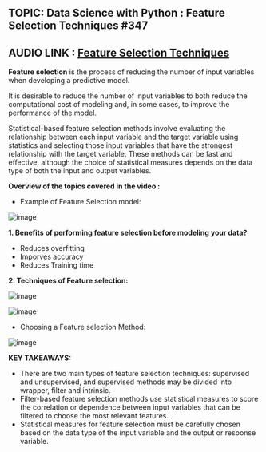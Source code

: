 ## TOPIC: Data Science with Python : Feature Selection Techniques #347

## **AUDIO LINK :** [Feature Selection Techniques](https://drive.google.com/file/d/1JoDX6Dl4vhsgRKJ5b00mseWagafO_QPa/view?usp=sharing)

**Feature selection** is the process of reducing the number of input variables when developing a predictive model.

It is desirable to reduce the number of input variables to both reduce the computational cost of modeling and, in some cases, to improve the performance of the model.

Statistical-based feature selection methods involve evaluating the relationship between each input variable and the target variable using statistics and selecting those input variables that have the strongest relationship with the target variable. These methods can be fast and effective, although the choice of statistical measures depends on the data type of both the input and output variables.

**Overview of the topics covered in the video :**

- Example of Feature Selection model:

![image](https://user-images.githubusercontent.com/63282184/134139336-9ae6b4c6-c704-41bd-b447-9c2ac59ff818.png)

**1. Benefits of performing feature selection before modeling your data?**
- Reduces overfitting
- Imporves accuracy
- Reduces Training time 




**2. Techniques of Feature selection:** 

![image](https://user-images.githubusercontent.com/63282184/134139999-2ece2ecd-30cf-4578-9071-3f60e092a905.png)




![image](https://user-images.githubusercontent.com/63282184/134331461-6e420815-838f-4d76-9d88-d635149ae814.png)


- Choosing a Feature selection Method: 

![image](https://user-images.githubusercontent.com/63282184/134143018-b9b858a2-edc6-4a5c-a1eb-d1fbe69bca50.png)


**KEY TAKEAWAYS:**

- There are two main types of feature selection techniques: supervised and unsupervised, and supervised methods may be divided into wrapper, filter and intrinsic.
- Filter-based feature selection methods use statistical measures to score the correlation or dependence between input variables that can be filtered to choose the most relevant features.
- Statistical measures for feature selection must be carefully chosen based on the data type of the input variable and the output or response variable.
